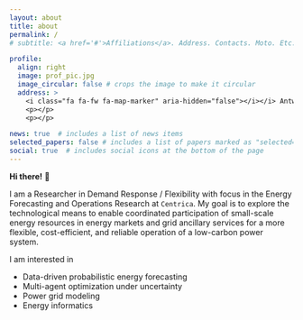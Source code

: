 ```yaml
---
layout: about
title: about
permalink: /
# subtitle: <a href='#'>Affiliations</a>. Address. Contacts. Moto. Etc.

profile:
  align: right
  image: prof_pic.jpg
  image_circular: false # crops the image to make it circular
  address: >
    <i class="fa fa-fw fa-map-marker" aria-hidden="false"></i></i> Antwerp, Belgium</li>
    <p></p>
    <p></p>

news: true  # includes a list of news items
selected_papers: false # includes a list of papers marked as "selected={true}"
social: true  # includes social icons at the bottom of the page
---
```


**Hi there!** :wave:

I am a Researcher in Demand Response / Flexibility with focus in the Energy Forecasting and Operations Research at `Centrica`. My goal is to explore the technological means to enable coordinated participation of small-scale energy resources in energy markets and grid ancillary services for a more flexible, cost-efficient, and reliable operation of a low-carbon power system.

I am interested in
- Data-driven probabilistic energy forecasting
- Multi-agent optimization under uncertainty
- Power grid modeling
- Energy informatics